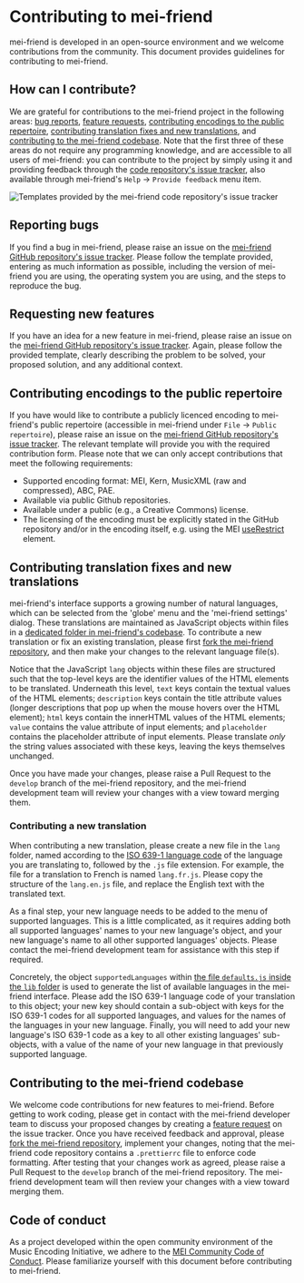 # Contributing to mei-friend

mei-friend is developed in an open-source environment and we welcome contributions from the community. This document provides guidelines for contributing to mei-friend.

## How can I contribute?

We are grateful for contributions to the mei-friend project in the following areas: [bug reports](#reporting-bugs), [feature requests](#requesting-new-features), [contributing encodings to the public repertoire](#contributing-encodings-to-the-public-repertoire), [contributing translation fixes and new translations](#contributing-translation-fixes-and-new-translations), and [contributing to the mei-friend codebase](#contributing-to-the-mei-friend-codebase). Note that the first three of these areas do not require any programming knowledge, and are accessible to all users of mei-friend: you can contribute to the project by simply using it and providing feedback through the [code repository's issue tracker](https://github.com/mei-friend/mei-friend/issues/new/choose), also available through mei-friend's `Help` -> `Provide feedback` menu item.

![Templates provided by the mei-friend code repository's issue tracker](https://mei-friend.github.io/assets/img/github/GitHub-raising-an-issue.png)

## Reporting bugs

If you find a bug in mei-friend, please raise an issue on the [mei-friend GitHub repository's issue tracker](https://github.com/mei-friend/mei-friend/issues/new/choose). Please follow the template provided, entering as much information as possible, including the version of mei-friend you are using, the operating system you are using, and the steps to reproduce the bug.

## Requesting new features

If you have an idea for a new feature in mei-friend, please raise an issue on the [mei-friend GitHub repository's issue tracker](https://github.com/mei-friend/mei-friend/issues/new/choose). Again, please follow the provided template, clearly describing the problem to be solved, your proposed solution, and any additional context.

## Contributing encodings to the public repertoire

If you have would like to contribute a publicly licenced encoding to mei-friend's public repertoire (accessible in mei-friend under `File` -> `Public repertoire`), please raise an issue on the [mei-friend GitHub repository's issue tracker](https://github.com/mei-friend/mei-friend/issues/new/choose). The relevant template will provide you with the required contribution form. Please note that we can only accept contributions that meet the following requirements:

- Supported encoding format: MEI, Kern, MusicXML (raw and compressed), ABC, PAE.
- Available via public Github repositories.
- Available under a public (e.g., a Creative Commons) license.
- The licensing of the encoding must be explicitly stated in the GitHub repository and/or in the encoding itself, e.g. using the MEI [useRestrict](https://music-encoding.org/guidelines/v5/elements/useRestrict) element.

## Contributing translation fixes and new translations

mei-friend's interface supports a growing number of natural languages, which can be selected from the 'globe' menu and the 'mei-friend settings' dialog. These translations are maintained as JavaScript objects within files in a [dedicated folder in mei-friend's codebase](https://github.com/mei-friend/mei-friend/tree/develop/app/static/lang). To contribute a new translation or fix an existing translation, please first [fork the mei-friend repository](https://github.com/mei-friend/mei-friend/fork), and then make your changes to the relevant language file(s).

Notice that the JavaScript `lang` objects within these files are structured such that the top-level keys are the identifier values of the HTML elements to be translated. Underneath this level, `text` keys contain the textual values of the HTML elements; `description` keys contain the title attribute values (longer descriptions that pop up when the mouse hovers over the HTML element); `html` keys contain the innerHTML values of the HTML elements; `value` contains the value attribute of input elements; and `placeholder` contains the placeholder attribute of input elements. Please translate _only_ the string values associated with these keys, leaving the keys themselves unchanged.

Once you have made your changes, please raise a Pull Request to the `develop` branch of the mei-friend repository, and the mei-friend development team will review your changes with a view toward merging them.

### Contributing a new translation

When contributing a new translation, please create a new file in the `lang` folder, named according to the [ISO 639-1 language code](https://en.wikipedia.org/wiki/List_of_ISO_639-1_codes) of the language you are translating to, followed by the `.js` file extension. For example, the file for a translation to French is named `lang.fr.js`. Please copy the structure of the `lang.en.js` file, and replace the English text with the translated text.

As a final step, your new language needs to be added to the
menu of supported languages. This is a little complicated, as it requires adding both all supported languages' names to your new language's object, and your new language's name to all other supported languages' objects. Please contact the mei-friend development team for assistance with this step if required.

Concretely, the object `supportedLanguages` within [the file `defaults.js` inside the `lib` folder](https://github.com/mei-friend/mei-friend/tree/develop/app/static/lang) is used to generate the list of available languages in the mei-friend interface. Please add the ISO 639-1 language code of your translation to this object; your new key should contain a sub-object with keys for the ISO 639-1 codes for all supported languages, and values for the names of the languages in your new language. Finally, you will need to add your new language's ISO 639-1 code as a key to all other existing languages' sub-objects, with a value of the name of your new language in that previously supported language.

## Contributing to the mei-friend codebase

We welcome code contributions for new features to mei-friend. Before getting to work coding, please get in contact with the mei-friend developer team to discuss your proposed changes by creating a [feature request](#requesting-new-features) on the issue tracker. Once you have received feedback and approval, please [fork the mei-friend repository](https://github.com/mei-friend/mei-friend/fork), implement your changes, noting that the mei-friend code repository contains a `.prettierrc` file to enforce code formatting. After testing that your changes work as agreed, please raise a Pull Request to the `develop` branch of the mei-friend repository. The mei-friend development team will then review your changes with a view toward merging them.

## Code of conduct

As a project developed within the open community environment of the Music Encoding Initiative, we adhere to the [MEI Community Code of Conduct](https://music-encoding.org/community/code-of-conduct.html). Please familiarize yourself with this document before contributing to mei-friend.
